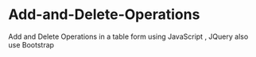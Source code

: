 # Add-and-Delete-Operations
Add and Delete Operations in a table form  using JavaScript , JQuery also use Bootstrap 
